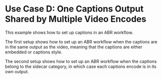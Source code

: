 # Use Case D: One Captions Output Shared by Multiple Video Encodes<a name="use-case-one-captions-output-shared-by-multiple-video-encode"></a>

This example shows how to set up captions in an ABR workflow\. 

The first setup shows how to set up an ABR workflow when the captions are in the same output as the video, meaning that the captions are either embedded or captions style\.

The second setup shows how to set up an ABR workflow when the captions belong to the sidecar category, in which case each captions encode is in its own output\.